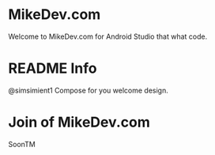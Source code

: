 # MikeDev.com
Welcome to MikeDev.com for Android Studio that what code.
# README Info
@simsimient1 Compose for you welcome design.
# Join of MikeDev.com
SoonTM
